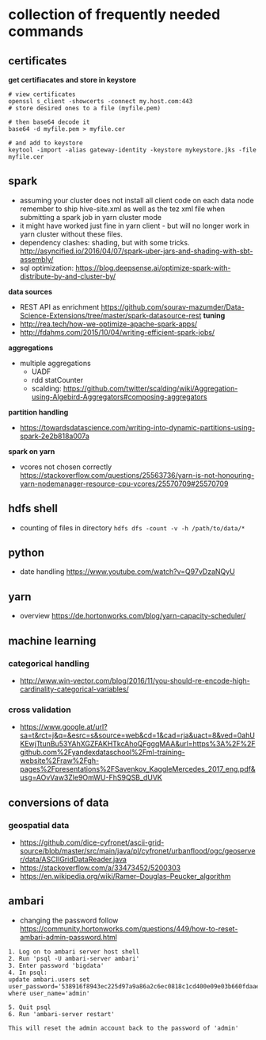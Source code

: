 # collection of frequently needed commands
## certificates
**get certifiacates and store in keystore**
```
# view certificates
openssl s_client -showcerts -connect my.host.com:443
# store desired ones to a file (myfile.pem)

# then base64 decode it
base64 -d myfile.pem > myfile.cer

# and add to keystore
keytool -import -alias gateway-identity -keystore mykeystore.jks -file myfile.cer
```


## spark
- assuming your cluster does not install all client code on each data node remember to ship hive-site.xml as well as the tez xml file when submitting a spark job in yarn cluster mode
- it might have worked just fine in yarn client - but will no longer work in yarn cluster without these files.
- dependency clashes: shading, but with some tricks. http://asyncified.io/2016/04/07/spark-uber-jars-and-shading-with-sbt-assembly/
- sql optimization: https://blog.deepsense.ai/optimize-spark-with-distribute-by-and-cluster-by/

**data sources**
- REST API as enrichment https://github.com/sourav-mazumder/Data-Science-Extensions/tree/master/spark-datasource-rest
**tuning**
- http://rea.tech/how-we-optimize-apache-spark-apps/
- http://fdahms.com/2015/10/04/writing-efficient-spark-jobs/


**aggregations**
- multiple aggregations
  - UADF
  - rdd statCounter
  - scalding: https://github.com/twitter/scalding/wiki/Aggregation-using-Algebird-Aggregators#composing-aggregators
  
**partition handling**
- https://towardsdatascience.com/writing-into-dynamic-partitions-using-spark-2e2b818a007a

**spark on yarn**
- vcores not chosen correctly https://stackoverflow.com/questions/25563736/yarn-is-not-honouring-yarn-nodemanager-resource-cpu-vcores/25570709#25570709

## hdfs shell

- counting of files in directory `hdfs dfs -count -v -h /path/to/data/*`

## python
- date handling https://www.youtube.com/watch?v=Q97vDzaNQyU


## yarn
- overview https://de.hortonworks.com/blog/yarn-capacity-scheduler/

## machine learning
### categorical handling
- http://www.win-vector.com/blog/2016/11/you-should-re-encode-high-cardinality-categorical-variables/

### cross validation
- https://www.google.at/url?sa=t&rct=j&q=&esrc=s&source=web&cd=1&cad=rja&uact=8&ved=0ahUKEwjTtunBu53YAhXGZFAKHTkcAhoQFggqMAA&url=https%3A%2F%2Fgithub.com%2Fyandexdataschool%2Fml-training-website%2Fraw%2Fgh-pages%2Fpresentations%2FSavenkov_KaggleMercedes_2017_eng.pdf&usg=AOvVaw3Zle9OmWU-FhS9QSB_dUVK

## conversions of data

### geospatial data
- https://github.com/dice-cyfronet/ascii-grid-source/blob/master/src/main/java/pl/cyfronet/urbanflood/ogc/geoserver/data/ASCIIGridDataReader.java
- https://stackoverflow.com/a/33473452/5200303
- https://en.wikipedia.org/wiki/Ramer–Douglas–Peucker_algorithm

## ambari
- changing the password follow https://community.hortonworks.com/questions/449/how-to-reset-ambari-admin-password.html
```
1. Log on to ambari server host shell
2. Run 'psql -U ambari-server ambari'
3. Enter password 'bigdata'
4. In psql:
update ambari.users set user_password='538916f8943ec225d97a9a86a2c6ec0818c1cd400e09e03b660fdaaec4af29ddbb6f2b1033b81b00' where user_name='admin'

5. Quit psql
6. Run 'ambari-server restart'

This will reset the admin account back to the password of 'admin'
```
